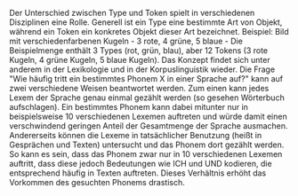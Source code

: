 Der Unterschied zwischen Type und Token spielt in verschiedenen Disziplinen eine Rolle. Generell ist ein Type eine bestimmte Art von Objekt, während ein Token ein konkretes Objekt dieser Art bezeichnet. 
Beispiel: Bild mit verschiedenfarbenen Kugeln - 3 rote, 4 grüne, 5 blaue - Die Beispielmenge enthält 3 Types (rot, grün, blau), aber 12 Tokens (3 rote Kugeln, 4 grüne Kugeln, 5 blaue Kugeln). 
Das Konzept findet sich unter anderem in der Lexikologie und in der Korpuslinguistik wieder. Die Frage "Wie häufig tritt ein bestimmtes Phonem X in einer Sprache auf?" kann auf zwei verschiedene Weisen beantwortet werden. 
Zum einen kann jedes Lexem der Sprache genau einmal gezählt werden (so gesehen Wörterbuch aufschlagen). Ein bestimmtes Phonem kann dabei mitunter nur in beispielsweise 10 verschiedenen Lexemen auftreten und würde damit einen verschwindend geringen Anteil der Gesamtmenge der Sprache ausmachen. 
Andererseits können die Lexeme in tatsächlicher Benutzung (heißt in Gesprächen und Texten) untersucht und das Phonem dort gezählt werden. So kann es sein, dass das Phonem zwar nur in 10 verschiedenen Lexemen auftritt, dass diese jedoch Bedeutungen wie ICH und UND kodieren, die entsprechend häufig in Texten auftreten. Dieses Verhältnis erhöht das Vorkommen des gesuchten Phonems drastisch. 
